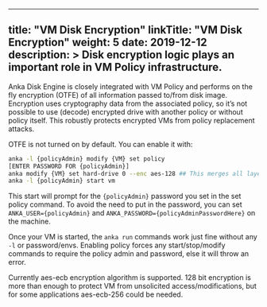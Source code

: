 


---
title: "VM Disk Encryption"
linkTitle: "VM Disk Encryption"
weight: 5
date: 2019-12-12
description: >
  Disk encryption logic plays an important role in VM Policy infrastructure. 
---


Anka Disk Engine is closely integrated with VM Policy and performs on the fly encryption (OTFE) of all information passed to/from disk image. Encryption uses cryptography data from the associated policy, so it’s not possible to use (decode) encrypted drive with another policy or without policy itself. This robustly protects encrypted VMs from policy replacement attacks.  

OTFE is not turned on by default. You can enable it with:

```bash
anka -l {policyAdmin} modify {VM} set policy
[ENTER PASSWORD FOR {policyAdmin}]
anka modify {VM} set hard-drive 0 --enc aes-128 ## This merges all layers together into one, so you lose any VM template layer sharing/disk optimization ##
anka -l {policyAdmin} start vm
```

This start will prompt for the `{policyAdmin}` password you set in the set policy command. To avoid the need to put in the password, you can set `ANKA_USER={policyAdmin}` and `ANKA_PASSWORD={policyAdminPasswordHere}` on the machine.

Once your VM is started, the `anka run` commands work just fine without any `-l` or password/envs. Enabling policy forces any start/stop/modify commands to require the policy admin and password, else it will throw an error.

Currently aes-ecb encryption algorithm is supported. 128 bit encryption is more than enough to protect VM from unsolicited access/modifications, but for some applications aes-ecb-256 could be needed.  

